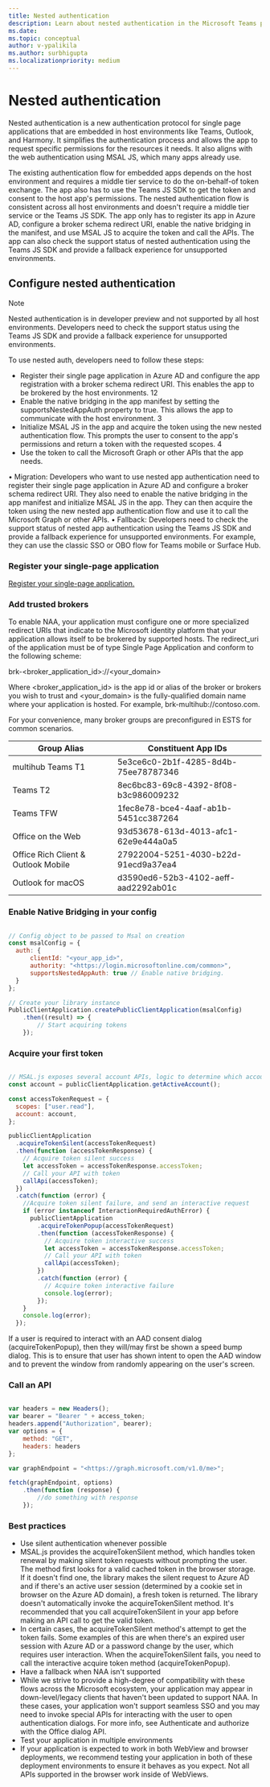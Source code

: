 ```yaml
---
title: Nested authentication
description: Learn about nested authentication in the Microsoft Teams platform.
ms.date:
ms.topic: conceptual
author: v-ypalikila
ms.author: surbhigupta
ms.localizationpriority: medium
---
```


# Nested authentication

Nested authentication is a new authentication protocol for single page applications that are embedded in host environments like Teams, Outlook, and Harmony. It simplifies the authentication process and allows the app to request specific permissions for the resources it needs. It also aligns with the web authentication using MSAL JS, which many apps already use.

The existing authentication flow for embedded apps depends on the host environment and requires a middle tier service to do the on-behalf-of token exchange. The app also has to use the Teams JS SDK to get the token and consent to the host app's permissions.
The nested authentication flow is consistent across all host environments and doesn't require a middle tier service or the Teams JS SDK. The app only has to register its app in Azure AD, configure a broker schema redirect URI, enable the native bridging in the manifest, and use MSAL JS to acquire the token and call the APIs. The app can also check the support status of nested authentication using the Teams JS SDK and provide a fallback experience for unsupported environments.

## Configure nested authentication

> [!NOTE]
> Nested authentication is in developer preview and not supported by all host environments. Developers need to check the support status using the Teams JS SDK and provide a fallback experience for unsupported environments.

To use nested auth, developers need to follow these steps:

* Register their single page application in Azure AD and configure the app registration with a broker schema redirect URI. This enables the app to be brokered by the host environments. 12
* Enable the native bridging in the app manifest by setting the supportsNestedAppAuth property to true. This allows the app to communicate with the host environment. 3
* Initialize MSAL JS in the app and acquire the token using the new nested authentication flow. This prompts the user to consent to the app's permissions and return a token with the requested scopes. 4
* Use the token to call the Microsoft Graph or other APIs that the app needs.

• Migration: Developers who want to use nested app authentication need to register their single page application in Azure AD and configure a broker schema redirect URI. They also need to enable the native bridging in the app manifest and initialize MSAL JS in the app. They can then acquire the token using the new nested app authentication flow and use it to call the Microsoft Graph or other APIs.
• Fallback: Developers need to check the support status of nested app authentication using the Teams JS SDK and provide a fallback experience for unsupported environments. For example, they can use the classic SSO or OBO flow for Teams mobile or Surface Hub.

### Register your single-page application

[Register your single-page application.](/entra/identity-platform/scenario-spa-app-registration)

### Add trusted brokers

To enable NAA, your application must configure one or more specialized redirect URIs that indicate to the Microsoft identity platform that your application allows itself to be brokered by supported hosts. The redirect_uri of the application must be of type Single Page Application and conform to the following scheme:

brk-<broker_application_id>://<your_domain>

Where <broker_application_id> is the app id or alias of the broker or brokers you wish to trust and <your_domain> is the fully-qualified domain name where your application is hosted. For example, brk-multihub://contoso.com.

For your convenience, many broker groups are preconfigured in ESTS for common scenarios.

|Group Alias  |Constituent App IDs  |
|---------|---------|
|multihub Teams T1     | 5e3ce6c0-2b1f-4285-8d4b-75ee78787346   |
|Teams T2     | 8ec6bc83-69c8-4392-8f08-b3c986009232        |
|Teams TFW     | 1fec8e78-bce4-4aaf-ab1b-5451cc387264        |
|Office on the Web     | 93d53678-613d-4013-afc1-62e9e444a0a5   |
|Office Rich Client & Outlook Mobile     | 27922004-5251-4030-b22d-91ecd9a37ea4  |
|Outlook for macOS     |  d3590ed6-52b3-4102-aeff-aad2292ab01c   |

### Enable Native Bridging in your config

```javascript

// Config object to be passed to Msal on creation
const msalConfig = {
  auth: {
      clientId: "<your_app_id>",
      authority: "<https://login.microsoftonline.com/common>",
      supportsNestedAppAuth: true // Enable native bridging.
  }
};

// Create your library instance
PublicClientApplication.createPublicClientApplication(msalConfig)
    .then((result) => {
        // Start acquiring tokens
    });
```

### Acquire your first token

```javascript

// MSAL.js exposes several account APIs, logic to determine which account to use is the responsibility of the developer
const account = publicClientApplication.getActiveAccount();

const accessTokenRequest = {
  scopes: ["user.read"],
  account: account,
};

publicClientApplication
  .acquireTokenSilent(accessTokenRequest)
  .then(function (accessTokenResponse) {
    // Acquire token silent success
    let accessToken = accessTokenResponse.accessToken;
    // Call your API with token
    callApi(accessToken);
  })
  .catch(function (error) {
    //Acquire token silent failure, and send an interactive request
    if (error instanceof InteractionRequiredAuthError) {
      publicClientApplication
        .acquireTokenPopup(accessTokenRequest)
        .then(function (accessTokenResponse) {
          // Acquire token interactive success
          let accessToken = accessTokenResponse.accessToken;
          // Call your API with token
          callApi(accessToken);
        })
        .catch(function (error) {
          // Acquire token interactive failure
          console.log(error);
        });
    }
    console.log(error);
  });

```

If a user is required to interact with an AAD consent dialog (acquireTokenPopup), then they will/may first be shown a speed bump dialog. This is to ensure that user has shown intent to open the AAD window and to prevent the window from randomly appearing on the user's screen.

### Call an API

```javascript

var headers = new Headers();
var bearer = "Bearer " + access_token;
headers.append("Authorization", bearer);
var options = {
    method: "GET",
    headers: headers
};

var graphEndpoint = "<https://graph.microsoft.com/v1.0/me>";

fetch(graphEndpoint, options)
    .then(function (response) {
        //do something with response
    });

```

### Best practices

* Use silent authentication whenever possible
* MSAL.js provides the acquireTokenSilent method, which handles token renewal by making silent token requests without prompting the user. The method first looks for a valid cached token in the browser storage. If it doesn't find one, the library makes the silent request to Azure AD and if there's an active user session (determined by a cookie set in browser on the Azure AD domain), a fresh token is returned. The library doesn't automatically invoke the acquireTokenSilent method. It's recommended that you call acquireTokenSilent in your app before making an API call to get the valid token.
* In certain cases, the acquireTokenSilent method's attempt to get the token fails. Some examples of this are when there's an expired user session with Azure AD or a password change by the user, which requires user interaction. When the acquireTokenSilent fails, you need to call the interactive acquire token method (acquireTokenPopup).
* Have a fallback when NAA isn't supported
* While we strive to provide a high-degree of compatibility with these flows across the Microsoft ecosystem, your application may appear in down-level/legacy clients that haven't been updated to support NAA. In these cases, your application won't support seamless SSO and you may need to invoke special APIs for interacting with the user to open authentication dialogs. For more info, see Authenticate and authorize with the Office dialog API.
* Test your application in multiple environments
* If your application is expected to work in both WebView and browser deployments, we recommend testing your application in both of these deployment environments to ensure it behaves as you expect. Not all APIs supported in the browser work inside of WebViews.
